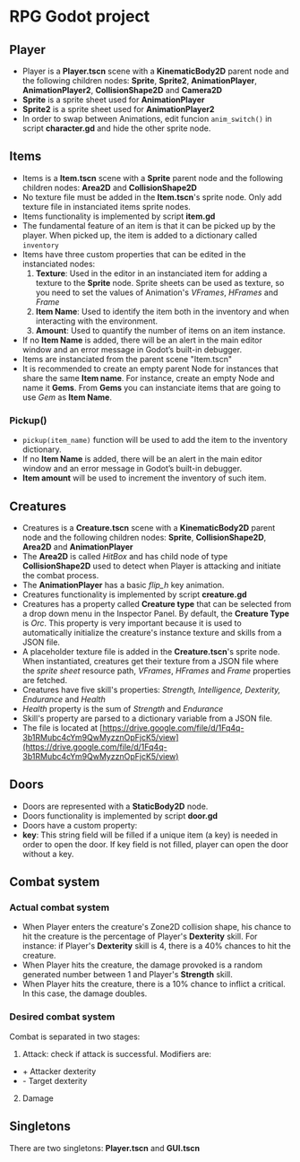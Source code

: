 # RPG Godot project 

## Player
- Player is a **Player.tscn** scene with a **KinematicBody2D** parent node and the following children nodes: **Sprite**, **Sprite2**, **AnimationPlayer**, **AnimationPlayer2**, **CollisionShape2D** and **Camera2D**
- **Sprite** is a sprite sheet used for **AnimationPlayer**
- **Sprite2** is a sprite sheet used for **AnimationPlayer2**
- In order to swap between Animations, edit funcion `anim_switch()` in script **character.gd** and hide the other sprite node.

## Items

- Items is a **Item.tscn** scene with a **Sprite** parent node and the following children nodes: **Area2D** and **CollisionShape2D**
- No texture file must be added in the **Item.tscn**'s sprite node. Only add texture file in instanciated items sprite nodes. 
- Items functionality is implemented by script **item.gd** 
- The fundamental feature of an item is that it can be picked up by the player. When picked up, the item is added to a dictionary called `inventory`
- Items have three custom properties that can be edited in the instanciated nodes:
  1. **Texture**: Used in the editor in an instanciated item for adding a texture to the **Sprite** node. Sprite sheets can be used as texture, so you need to set the values of Animation's *VFrames*, *HFrames* and *Frame*
  2. **Item Name**: Used to identify the item both in the inventory and when interacting with the environment.
  3. **Amount**: Used to quantify the number of items on an item instance.
- If no **Item Name** is added, there will be an alert in the main editor window and an error message in Godot’s built-in debugger.
- Items are instanciated from the parent scene "Item.tscn"
- It is recommended to create an empty parent Node for instances that share the same **Item name**. For instance, create an empty Node and name it **Gems**. From **Gems** you can instanciate items that are going to use *Gem* as **Item Name**.

### Pickup()
- `pickup(item_name)` function will be used to add the item to the inventory dictionary.
- If no **Item Name** is added, there will be an alert in the main editor window and an error message in Godot’s built-in debugger.
- **Item amount** will be used to increment the inventory of such item.

## Creatures

- Creatures is a **Creature.tscn** scene with a **KinematicBody2D** parent node and
the following children nodes: **Sprite**, **CollisionShape2D**, **Area2D** and **AnimationPlayer**
- The **Area2D** is called *HitBox* and has child node of type **CollisionShape2D**
used to detect when Player is attacking and initiate the combat process.
- The **AnimationPlayer** has a basic *flip_h* key animation.
- Creatures functionality is implemented by script **creature.gd**
- Creatures has a property called **Creature type** that can be selected from a drop down menu in the Inspector Panel. By default, the **Creature Type** is *Orc*. This property is very important because it is used to automatically initialize the creature's instance texture and skills from a JSON file.
- A placeholder texture file is added in the **Creature.tscn**'s sprite node. When instantiated, creatures get their texture from a JSON file where the *sprite sheet* resource path, *VFrames*, *HFrames* and *Frame* properties are fetched.
- Creatures have five skill's properties: *Strength, Intelligence, Dexterity, Endurance* and *Health*
- *Health* property is the sum of *Strength* and *Endurance*
- Skill's property are parsed to a dictionary variable from a JSON file.
- The file is located at [https://drive.google.com/file/d/1Fq4q-3b1RMubc4cYm9QwMyzznOpFjcK5/view](https://drive.google.com/file/d/1Fq4q-3b1RMubc4cYm9QwMyzznOpFjcK5/view)

## Doors

- Doors are represented with a **StaticBody2D** node.
- Doors functionality is implemented by script **door.gd**
- Doors have a custom property:
- **key**: This string field will be filled if a unique item (a key) is needed in order to open the door. If key field is not filled, player can open the door without a key.


## Combat system

### Actual combat system
- When Player enters the creature's Zone2D collision shape, his chance to hit the creature is the percentage of Player's **Dexterity** skill. For instance: if Player's **Dexterity** skill is 4, there is a 40% chances to hit the creature.
- When Player hits the creature, the damage provoked is a random generated number between 1 and Player's **Strength** skill.
- When Player hits the creature, there is a 10% chance to inflict a critical. In this case, the damage doubles.

### Desired combat system
Combat is separated in two stages:
1. Attack: check if attack is successful. Modifiers are:
  - \+ Attacker dexterity
  - \- Target dexterity


2. Damage

## Singletons

There are two singletons: **Player.tscn** and **GUI.tscn**
